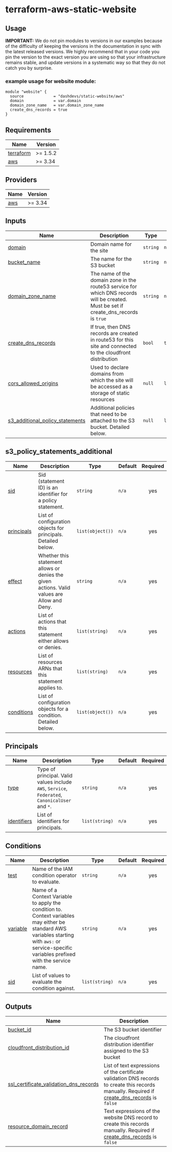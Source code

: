 # terraform-aws-static-website


## Usage


**IMPORTANT:** We do not pin modules to versions in our examples because of the
difficulty of keeping the versions in the documentation in sync with the latest released versions.
We highly recommend that in your code you pin the version to the exact version you are
using so that your infrastructure remains stable, and update versions in a
systematic way so that they do not catch you by surprise.

### example usage for website module:
```
module "website" {
  source             = "dashdevs/static-website/aws"
  domain             = var.domain
  domain_zone_name   = var.domain_zone_name
  create_dns_records = true
}

```


<!-- markdownlint-restore -->
<!-- markdownlint-disable -->
## Requirements

| Name | Version |
|------|---------|
| <a name="requirement_terraform"></a> [terraform](#requirement\_terraform) | >= 1.5.2 |
| <a name="requirement_aws"></a> [aws](#requirement\_aws) | >= 3.34 |

## Providers

| Name | Version |
|------|---------|
| <a name="provider_aws"></a> [aws](#provider\_aws) | >= 3.34 |


## Inputs

| Name | Description | Type | Default | Required |
|------|-------------|------|---------|:--------:|
| <a name="input_domain"></a> [domain](#input\_domain) | Domain name for the site | `string` | `n/a` | yes |
| <a name="input_bucket_name"></a> [bucket\_name](#input\_bucket\_name) | The name for the S3 bucket | `string` | `n/a` | yes |
| <a name="input_domain_zone_name"></a> [domain\_zone\_name](#input\_domain\_zone\_name) | The name of the domain zone in the route53 service for which DNS records will be created. Must be set if create_dns_records is `true` | `string` | `null` | no |
| <a name="input_create_dns_records"></a> [create\_dns\_records](#input\_create\_dns\_records) | If true, then DNS records are created in route53 for this site and connected to the cloudfront distribution | `bool` |`true`| no |
| <a name="input_cors_allowed_origins"></a> [cors\_allowed\_origins](#input\_cors\_allowed\_origins) | Used to declare domains from which the site will be accessed as a storage of static resources | `null` |`list(string)`| no |
| <a name="input_s3_additional_policy_statements"></a> [s3\_additional\_policy\_statements](#input\_s3\_policy\_statements\_additional) | Additional policies that need to be attached to the S3 bucket. Detailed below. | `null` | `list(object)`| no |

## s3_policy_statements_additional

| Name | Description | Type | Default | Required |
|------|-------------|------|---------|:--------:|
| <a name="statement_sid"></a> [sid](#statement\_sid) | Sid (statement ID) is an identifier for a policy statement. | `string` | `n/a` | yes |
| <a name="statement_principals"></a> [principals](#statement\_principals) | List of configuration objects for principals. Detailed below. | `list(object())` | `n/a` | yes |
| <a name="statement_effect"></a> [effect](#statement\_effect) | Whether this statement allows or denies the given actions. Valid values are Allow and Deny. | `string` | `n/a` | yes |
| <a name="statement_actions"></a> [actions](#statement\_actions) | List of actions that this statement either allows or denies. | `list(string)` | `n/a` | yes |
| <a name="statement_resources"></a> [resources](#statement\_resources) | List of resources ARNs that this statement applies to. | `list(string)` | `n/a` | yes |
| <a name="statement_conditions"></a> [conditions](#statement\_conditions) | List of configuration objects for a condition. Detailed below. | `list(object())` | `n/a` | yes |


## Principals

| Name | Description | Type | Default | Required |
|------|-------------|------|---------|:--------:|
| <a name="principal_type"></a> [type](#principal\_type) | Type of principal. Valid values include `AWS`, `Service`, `Federated`, `CanonicalUser` and `*`. | `string` | `n/a` | yes |
| <a name="principal_identifiers"></a> [identifiers](#principal\_identifiers) | List of identifiers for principals. | `list(string)` | `n/a` | yes |


## Conditions

| Name | Description | Type | Default | Required |
|------|-------------|------|---------|:--------:|
| <a name="condition_test"></a> [test](#condition\_test) | Name of the IAM condition operator to evaluate. | `string` | `n/a` | yes |
| <a name="condition_variable"></a> [variable](#condition\_variable) | Name of a Context Variable to apply the condition to. Context variables may either be standard AWS variables starting with `aws:` or service-specific variables prefixed with the service name. | `string` | `n/a` | yes |
| <a name="condition_values"></a> [sid](#condition\_values) | List of values to evaluate the condition against. | `list(string)` | `n/a` | yes |

## Outputs

| Name | Description |
|------|-------------|
| <a name="output_bucket_id"></a> [bucket\_id](#output\_bucket\_id) | The S3 bucket identifier |
| <a name="output_cloudfront_distribution_id"></a> [cloudfront\_distribution\_id](#output\_cloudfront\_distribution\_id) | The cloudfront distribution identifier assigned to the S3 bucket |
| <a name="output_ssl_certificate_validation_dns_records"></a> [ssl\_certificate\_validation\_dns\_records](#output\_ssl\_certificate\_validation\_dns\_records) | List of text expressions of the certificate validation DNS records to create this records manually. Required if [create\_dns\_records](#input\_create\_dns\_records) is `false` |
| <a name="output_resource_domain_record"></a> [resource\_domain\_record](#output\_resource\_domain\_record) | Text expressions of the website DNS record to create this records manually. Required if [create\_dns\_records](#input\_create\_dns\_records) is `false` |